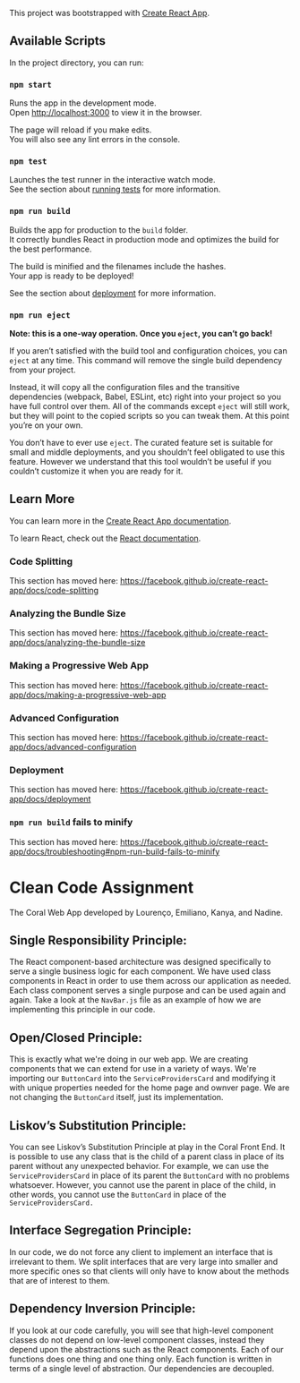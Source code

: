 This project was bootstrapped with [Create React App](https://github.com/facebook/create-react-app).

## Available Scripts

In the project directory, you can run:

### `npm start`

Runs the app in the development mode.<br />
Open [http://localhost:3000](http://localhost:3000) to view it in the browser.

The page will reload if you make edits.<br />
You will also see any lint errors in the console.

### `npm test`

Launches the test runner in the interactive watch mode.<br />
See the section about [running tests](https://facebook.github.io/create-react-app/docs/running-tests) for more information.

### `npm run build`

Builds the app for production to the `build` folder.<br />
It correctly bundles React in production mode and optimizes the build for the best performance.

The build is minified and the filenames include the hashes.<br />
Your app is ready to be deployed!

See the section about [deployment](https://facebook.github.io/create-react-app/docs/deployment) for more information.

### `npm run eject`

**Note: this is a one-way operation. Once you `eject`, you can’t go back!**

If you aren’t satisfied with the build tool and configuration choices, you can `eject` at any time. This command will remove the single build dependency from your project.

Instead, it will copy all the configuration files and the transitive dependencies (webpack, Babel, ESLint, etc) right into your project so you have full control over them. All of the commands except `eject` will still work, but they will point to the copied scripts so you can tweak them. At this point you’re on your own.

You don’t have to ever use `eject`. The curated feature set is suitable for small and middle deployments, and you shouldn’t feel obligated to use this feature. However we understand that this tool wouldn’t be useful if you couldn’t customize it when you are ready for it.

## Learn More

You can learn more in the [Create React App documentation](https://facebook.github.io/create-react-app/docs/getting-started).

To learn React, check out the [React documentation](https://reactjs.org/).

### Code Splitting

This section has moved here: https://facebook.github.io/create-react-app/docs/code-splitting

### Analyzing the Bundle Size

This section has moved here: https://facebook.github.io/create-react-app/docs/analyzing-the-bundle-size

### Making a Progressive Web App

This section has moved here: https://facebook.github.io/create-react-app/docs/making-a-progressive-web-app

### Advanced Configuration

This section has moved here: https://facebook.github.io/create-react-app/docs/advanced-configuration

### Deployment

This section has moved here: https://facebook.github.io/create-react-app/docs/deployment

### `npm run build` fails to minify

This section has moved here: https://facebook.github.io/create-react-app/docs/troubleshooting#npm-run-build-fails-to-minify

# Clean Code Assignment

The Coral Web App developed by Lourenço, Emiliano, Kanya, and Nadine.

## Single Responsibility Principle: 

The React component-based architecture was designed specifically to serve a single business logic for each component. We have used class components in React in order to use them across our application as needed. Each class component serves a single purpose and can be used again and again. Take a look at the `NavBar.js` file as an example of how we are implementing this principle in our code. 

## Open/Closed Principle: 

This is exactly what we're doing in our web app. We are creating components that we can extend for use in a variety of ways. We're importing our `ButtonCard` into the `ServiceProvidersCard` and modifying it with unique properties needed for the home page and ownver page. We are not changing the `ButtonCard` itself, just its implementation.

## Liskov’s Substitution Principle: 

You can see Liskov’s Substitution Principle at play in the Coral Front End. It is possible to use any class that is the child of a parent class in place of its parent without any unexpected behavior. For example, we can use the `ServiceProvidersCard` in place of its parent the `ButtonCard` with no problems whatsoever. However, you cannot use the parent in place of the child, in other words, you cannot use the `ButtonCard` in place of the `ServiceProvidersCard.`

## Interface Segregation Principle: 

In our code, we do not force any client to implement an interface that is irrelevant to them. We split interfaces that are very large into smaller and more specific ones so that clients will only have to know about the methods that are of interest to them.

## Dependency Inversion Principle: 

If you look at our code carefully, you will see that high-level component classes do not depend on low-level component classes, instead they depend upon the abstractions such as the React components. Each of our functions does one thing and one thing only. Each function is written in terms of a single level of abstraction. Our dependencies are decoupled.